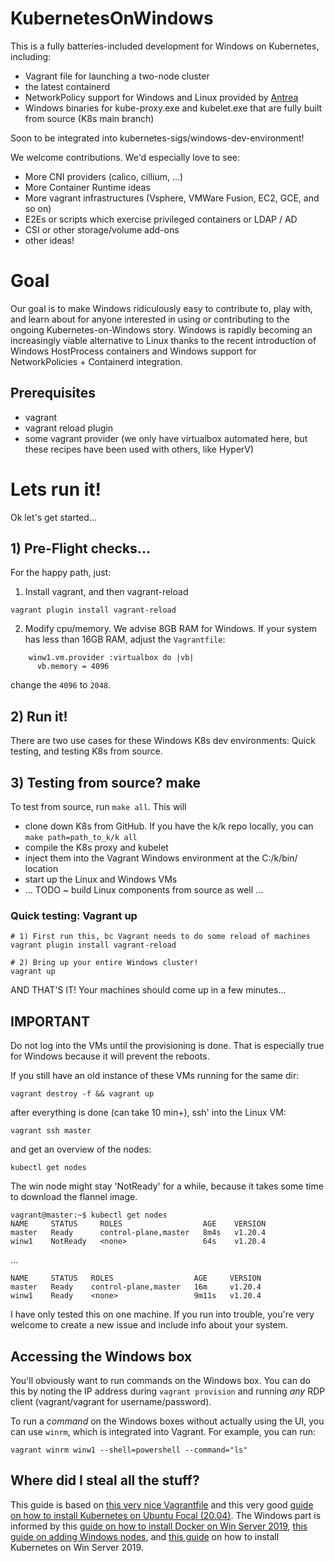 # KubernetesOnWindows

This is a fully batteries-included development for Windows on Kubernetes, including:
- Vagrant file for launching a two-node cluster
- the latest containerd
- NetworkPolicy support for Windows and Linux provided by [Antrea](https://antrea.io)
- Windows binaries for kube-proxy.exe and kubelet.exe that are fully built from source (K8s main branch)

Soon to be integrated into kubernetes-sigs/windows-dev-environment!

We welcome contributions. We'd especially love to see:
- More CNI providers (calico, cillium, ...)
- More Container Runtime ideas
- More vagrant infrastructures (Vsphere, VMWare Fusion, EC2, GCE, and so on)
- E2Es or scripts which exercise privileged containers or LDAP / AD
- CSI or other storage/volume add-ons
- other ideas!

# Goal

Our goal is to make Windows ridiculously easy to contribute to, play with, and learn about for anyone interested
in using or contributing to the ongoing Kubernetes-on-Windows story. Windows is rapidly becoming an increasingly
viable alternative to Linux thanks to the recent introduction of Windows HostProcess containers and Windows support for NetworkPolicies + Containerd integration.

## Prerequisites

- vagrant
- vagrant reload plugin
- some vagrant provider (we only have virtualbox automated here, but these recipes have been used with others, like HyperV)

# Lets run it!

Ok let's get started... 

## 1) Pre-Flight checks...

For the happy path, just:

1) Install vagrant, and then vagrant-reload
```
vagrant plugin install vagrant-reload
```

2) Modify cpu/memory.    We advise 8GB RAM for Windows. If your system has less than 16GB RAM, adjust the `Vagrantfile`:
```
    winw1.vm.provider :virtualbox do |vb|
      vb.memory = 4096
```
change the `4096` to `2048`.

## 2) Run it!

There are two use cases for these Windows K8s dev environments: Quick testing, and testing K8s from source.

## 3) Testing from source? make

To test from source, run `make all`.  This will
- clone down K8s from GitHub. If you have the k/k repo locally, you can `make path=path_to_k/k all` 
- compile the K8s proxy and kubelet
- inject them into the Vagrant Windows environment at the C:/k/bin/ location 
- start up the Linux and Windows VMs
- ... TODO ~ build Linux components from source as well ...

### Quick testing: Vagrant up

```
# 1) First run this, bc Vagrant needs to do some reload of machines
vagrant plugin install vagrant-reload 

# 2) Bring up your entire Windows cluster! 
vagrant up
```

AND THAT'S IT! Your machines should come up in a few minutes...

## IMPORTANT
Do not log into the VMs until the provisioning is done. That is especially true for Windows because it will prevent the reboots.

If you still have an old instance of these VMs running for the same dir:
```
vagrant destroy -f && vagrant up
```
after everything is done (can take 10 min+), ssh' into the Linux VM:
```
vagrant ssh master
```
and get an overview of the nodes:
```
kubectl get nodes
```
The win node might stay 'NotReady' for a while, because it takes some time to download the flannel image.
```
vagrant@master:~$ kubectl get nodes
NAME     STATUS     ROLES                  AGE    VERSION
master   Ready      control-plane,master   8m4s   v1.20.4
winw1    NotReady   <none>                 64s    v1.20.4
```
...
```
NAME     STATUS   ROLES                  AGE     VERSION
master   Ready    control-plane,master   16m     v1.20.4
winw1    Ready    <none>                 9m11s   v1.20.4
```

I have only tested this on one machine. If you run into trouble, you're very welcome to create a new issue and include info about your system. 

## Accessing the Windows box

You'll obviously want to run commands on the Windows box. You can do this by noting the IP address during `vagrant provision` and running *any* RDP client (vagrant/vagrant for username/password).

To run a *command* on the Windows boxes without actually using the UI, you can use `winrm`, which is integrated into Vagrant. For example, you can run:

```
vagrant winrm winw1 --shell=powershell --command="ls"
```

## Where did I steal all the stuff?

This guide is based on [this very nice Vagrantfile](https://gist.github.com/danielepolencic/ef4ddb763fd9a18bf2f1eaaa2e337544) and this very good [guide on how to install Kubernetes on Ubuntu Focal (20.04)](https://github.com/mialeevs/kubernetes_installation). 
The Windows part is informed by this [guide on how to install Docker on Win Server 2019](https://www.hostafrica.co.za/blog/new-technologies/how-to-install-docker-on-linux-and-windows/#win), [this guide on adding Windows nodes](https://kubernetes.io/docs/tasks/administer-cluster/kubeadm/adding-windows-nodes/), and [this guide](https://www.hostafrica.co.za/blog/new-technologies/install-kubernetes-cluster-windows-server-worker-nodes/) on how to install Kubernetes on Win Server 2019.
